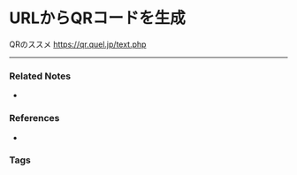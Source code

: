 # URLからQRコードを生成
QRのススメ
https://qr.quel.jp/text.php

----
### Related Notes
- 

### References
- 

### Tags